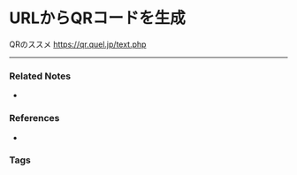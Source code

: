 # URLからQRコードを生成
QRのススメ
https://qr.quel.jp/text.php

----
### Related Notes
- 

### References
- 

### Tags